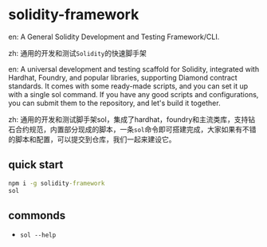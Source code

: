 # solidity-framework

en: A General Solidity Development and Testing Framework/CLI.

zh: 通用的开发和测试`Solidity`的快速脚手架

en: A universal development and testing scaffold for Solidity, integrated with Hardhat, Foundry, and popular libraries, supporting Diamond contract standards. It comes with some ready-made scripts, and you can set it up with a single sol command. If you have any good scripts and configurations, you can submit them to the repository, and let's build it together.

zh: 通用的开发和测试脚手架sol，集成了hardhat，foundry和主流类库，支持钻石合约规范，内置部分现成的脚本，一条`sol`命令即可搭建完成，大家如果有不错的脚本和配置，可以提交到仓库，我们一起来建设它。
## quick start
```cmd
npm i -g solidity-framework
sol
```
## commonds
- `sol --help`


